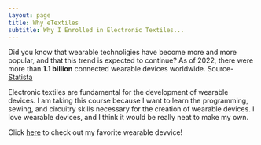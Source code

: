 ```yaml
---
layout: page
title: Why eTextiles
subtitle: Why I Enrolled in Electronic Textiles...
---
```


Did you know that wearable technoligies have become more and more popular, and that this trend is expected to continue? As of 2022, there were more than **1.1 billion** connected wearable devices worldwide. Source- [Statista](https://www.statista.com/statistics/487291/global-connected-wearable-devices/) 

Electronic textiles are fundamental for the development of wearable devices. I am taking this course because I want to learn the programming, sewing, and circuitry skills necessary for the creation of wearable devices. I love wearable devices, and I think it would be really neat to make my own. 

Click [here](https://www.whoop.com/) to check out my favorite wearable devvice!
